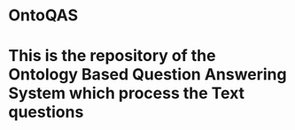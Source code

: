 # OntoQAS
# This is the repository of the Ontology Based Question Answering System which process the Text questions

